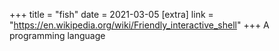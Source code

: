 +++
title = "fish"
date = 2021-03-05
[extra]
link = "https://en.wikipedia.org/wiki/Friendly_interactive_shell"
+++
A programming language

